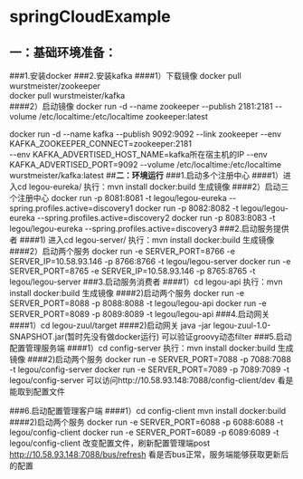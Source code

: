 # springCloudExample

## **一：基础环境准备：**
###1.安装docker
###2.安装kafka
####1）下载镜像
docker pull wurstmeister/zookeeper    
docker pull wurstmeister/kafka    
####2）启动镜像
docker run -d --name zookeeper --publish 2181:2181 --volume /etc/localtime:/etc/localtime zookeeper:latest  

docker run -d --name kafka --publish 9092:9092 --link zookeeper --env KAFKA_ZOOKEEPER_CONNECT=zookeeper:2181   
--env KAFKA_ADVERTISED_HOST_NAME=kafka所在宿主机的IP --env KAFKA_ADVERTISED_PORT=9092 --volume /etc/localtime:/etc/localtime   
wurstmeister/kafka:latest
##**二：环境运行**
###1.启动多个注册中心
####1）进入cd legou-eureka/
执行：mvn install docker:build 生成镜像
####2）启动三个注册中心
docker run -p 8081:8081 -t legou/legou-eureka --spring.profiles.active=discovery1
docker run -p 8082:8082 -t legou/legou-eureka --spring.profiles.active=discovery2
docker run -p 8083:8083 -t legou/legou-eureka --spring.profiles.active=discovery3
###2.启动服务提供者
####1) 进入cd legou-server/
执行：mvn install docker:build 生成镜像
####2）启动两个服务
docker run -e SERVER_PORT=8766 -e SERVER_IP=10.58.93.146 -p 8766:8766 -t legou/legou-server
docker run -e SERVER_PORT=8765 -e SERVER_IP=10.58.93.146 -p 8765:8765 -t legou/legou-server
###3.启动服务消费者
####1）cd legou-api 
执行：mvn install docker:build 生成镜像
####2)启动两个服务
docker run -e SERVER_PORT=8088 -p 8088:8088 -t legou/legou-api
docker run -e SERVER_PORT=8089 -p 8089:8089 -t legou/legou-api
###4.启动网关
####1）cd legou-zuul/target
####2)启动网关
java -jar legou-zuul-1.0-SNAPSHOT.jar(暂时先没有做docker运行)
可以验证groovy动态filter
###5.启动配置管理服务端
####1）cd config-server
执行：mvn install docker:build 生成镜像
####2)启动两个服务
docker run -e SERVER_PORT=7088 -p 7088:7088 -t legou/config-server
docker run -e SERVER_PORT=7089 -p 7089:7089 -t legou/config-server
可以访问http://10.58.93.148:7088/config-client/dev 看是能取到配置文件

###6.启动配置管理客户端
####1）cd config-client
mvn install docker:build
####2)启动两个服务
docker run -e SERVER_PORT=6088 -p 6088:6088 -t legou/config-client
docker run -e SERVER_PORT=6089 -p 6089:6089 -t legou/config-client
改变配置文件，刷新配置管理端post http://10.58.93.148:7088/bus/refresh 看是否bus正常，服务端能够获取更新后的配置

